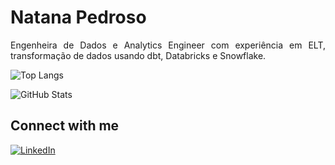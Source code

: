 # Natana Pedroso

<p align= "justify"> Engenheira de Dados e Analytics Engineer com experiência em ELT, transformação de dados usando dbt, Databricks e Snowflake.
</p>

![Top Langs](https://github-readme-stats-git-masterrstaa-rickstaa.vercel.app/api/top-langs/?username=natanapedrosoeng&bg_color=ffeed0&border_color=ffeed0&title_color=ba8d5b&text_color=ba8d5b)

![GitHub Stats](https://github-readme-stats.vercel.app/api?username=natanapedrosoeng&theme=transparent&bg_color=ffeed0&border_color=ba8d5b&show_icons=true&icon_color=ba8d5b&title_color=ba8d5b&text_color=ba8d5b)




## Connect with me
[![LinkedIn](https://img.shields.io/badge/LinkedIn-000?style=for-the-badge&logo=linkedin&logoColor=ba8d5b)](https://www.linkedin.com/in/natanapedroso/)
